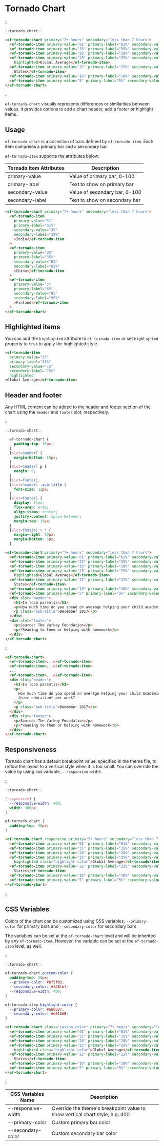 <!--
type: page
title: Tornado Chart
location: ./elements/tornado-chart
layout: default
-->

# Tornado Chart

::
```javascript
::tornado-chart::
```
```html
<ef-tornado-chart primary="7+ hours" secondary="less than 7 hours">
  <ef-tornado-item primary-value="61" primary-label="61%" secondary-value="39" secondary-label="39%">India</ef-tornado-item>
  <ef-tornado-item primary-value="35" primary-label="35%" secondary-value="65" secondary-label="65%">China</ef-tornado-item>
  <ef-tornado-item primary-value="28" primary-label="28%" secondary-value="72" secondary-label="72%">Thailand</ef-tornado-item>
  <ef-tornado-item primary-value="25" primary-label="25%" secondary-value="75" secondary-label="75%"
    highlighted>Global Average</ef-tornado-item>
  <ef-tornado-item primary-value="22" primary-label="22%" secondary-value="78" secondary-label="78%">United
    States</ef-tornado-item>
  <ef-tornado-item primary-value="10" primary-label="10%" secondary-value="90" secondary-label="90%">Britain</ef-tornado-item>
  <ef-tornado-item primary-value="5" primary-label="5%" secondary-value="95" secondary-label="95%">Finland</ef-tornado-item>
</ef-tornado-chart>
```
::

`ef-tornado-chart` visually represents differences or similarities between values. It provides options to add a chart header, add a footer or highlight items.

## Usage
`ef-tornado-chart` is a collection of bars defined by `ef-tornado-item`. Each item comprises a primary bar and a secondary bar.

`ef-tornado-item` supports the attributes below.

| Tornado Item Attributes | Description                   |
| ----------------------- | ----------------------------- |
| primary-value           | Value of primary bar, 0-100   |
| primary-label           | Text to show on primary bar   |
| secondary-value         | Value of secondary bar, 0-100 |
| secondary-label         | Text to show on secondary bar |

```html
<ef-tornado-chart primary="7+ hours" secondary="less than 7 hours">
  <ef-tornado-item
    primary-value="61"
    primary-label="61%"
    secondary-value="39"
    secondary-label="39%"
    >India</ef-tornado-item
  >
  <ef-tornado-item
    primary-value="35"
    primary-label="35%"
    secondary-value="65"
    secondary-label="65%"
    >China</ef-tornado-item
  >
  <ef-tornado-item
    primary-value="5"
    primary-label="5%"
    secondary-value="95"
    secondary-label="95%"
    >Finland</ef-tornado-item
  >
</ef-tornado-chart>
```

## Highlighted items
You can add the `highlighted` attribute to `ef-tornado-item` or set `highlighted` property to `true` to apply the highlighted style.

```html
<ef-tornado-item
  primary-value="25"
  primary-label="25%"
  secondary-value="75"
  secondary-label="75%"
  highlighted
>Global Average</ef-tornado-item>
```

## Header and footer

Any HTML content can be added to the header and footer section of the chart using the `header` and `footer` slot, respectively.

::
```javascript
::tornado-chart::
```
```css
  ef-tornado-chart {
    padding-top: 30px;
  }
  [slot=header] {
    margin-bottom: 15px;
  }
  [slot=header] p {
    margin: 0;
  }
  [slot=footer],
  [slot=header] .sub-title {
    font-size: 12px;
  }
  [slot=footer] {
    display: flex;
    flex-wrap: wrap;
    align-items: center;
    justify-content: space-between;
    margin-top: 15px;
  }
  [slot=footer] > * {
    margin-right: 10px;
    margin-bottom: 5px;
  }
```
```html
<ef-tornado-chart primary="7+ hours" secondary="less than 7 hours">
  <ef-tornado-item primary-value="61" primary-label="61%" secondary-value="39" secondary-label="39%">India</ef-tornado-item>
  <ef-tornado-item primary-value="35" primary-label="35%" secondary-value="65" secondary-label="65%">China</ef-tornado-item>
  <ef-tornado-item primary-value="28" primary-label="28%" secondary-value="72" secondary-label="72%">Singapore</ef-tornado-item>
  <ef-tornado-item primary-value="25" primary-label="25%" secondary-value="75" secondary-label="75%"
    highlighted>Global Average</ef-tornado-item>
  <ef-tornado-item primary-value="22" primary-label="22%" secondary-value="78" secondary-label="78%">United
    States</ef-tornado-item>
  <ef-tornado-item primary-value="10" primary-label="10%" secondary-value="90" secondary-label="90%">Britain</ef-tornado-item>
  <ef-tornado-item primary-value="5" primary-label="5%" secondary-value="95" secondary-label="95%">Finland</ef-tornado-item>
  <div slot="header">
    <h3>In loco parentis</h3>
    <p>How much time do you spend on average helping your child academically with their education* per week?</p>
    <p class="sub-title">December 2017</p>
  </div>
  <div slot="footer">
    <p>Source: The Varkey Foundation</p>
    <p>*Reading to them or helping with homework</p>
  </div>
</ef-tornado-chart>
```
::

```html
<ef-tornado-chart>
  <ef-tornado-item>...</ef-tornado-item>
  <ef-tornado-item>...</ef-tornado-item>
  ...
  <ef-tornado-item>...</ef-tornado-item>
  <div slot="header">
    <h3>In loco parentis</h3>
    <p>
      How much time do you spend on average helping your child academically with
      their education* per week?
    </p>
    <p class="sub-title">December 2017</p>
  </div>
  <div slot="footer">
    <p>Source: The Varkey Foundation</p>
    <p>*Reading to them or helping with homework</p>
  </div>
</ef-tornado-chart>
```

## Responsiveness

Tornado chart has a default breakpoint value, specified in the theme file, to reflow the layout to a vertical style when it is too small. You can override the value by using css variable, `--responsive-width`.

::
```javascript
::tornado-chart::
```
```css
[responsive] {
  --responsive-width: 400;
  width: 380px;
}

ef-tornado-chart {
  padding-top: 30px;
}
```
```html
<ef-tornado-chart responsive primary="7+ hours" secondary="less than 7 hours">
  <ef-tornado-item primary-value="61" primary-label="61%" secondary-value="39" secondary-label="39%">India</ef-tornado-item>
  <ef-tornado-item primary-value="35" primary-label="35%" secondary-value="65" secondary-label="65%">China</ef-tornado-item>
  <ef-tornado-item primary-value="28" primary-label="28%" secondary-value="72" secondary-label="72%">Singapore</ef-tornado-item>
  <ef-tornado-item primary-value="25" primary-label="25%" secondary-value="75" secondary-label="75%"
    highlighted class="highlight-color">Global Average</ef-tornado-item>
  <ef-tornado-item primary-value="22" primary-label="22%" secondary-value="78" secondary-label="78%">United
    States</ef-tornado-item>
  <ef-tornado-item primary-value="10" primary-label="10%" secondary-value="90" secondary-label="90%">Britain</ef-tornado-item>
  <ef-tornado-item primary-value="5" primary-label="5%" secondary-value="95" secondary-label="95%">Finland</ef-tornado-item>
</ef-tornado-chart>
```
::



## CSS Variables

Colors of the chart can be customized using CSS variables; `--primary-color` for primary bars and `--secondary-color` for secondary bars.

The variables can be set at the `ef-tornado-chart` level and will be inherited by any `ef-tornado-item`. However, the variable can be set at the `ef-tornado-item` level, as well.

::
```javascript
::tornado-chart::
```
```css
ef-tornado-chart.custom-color {
  padding-top: 30px;
  --primary-color: #bf5f82;
  --secondary-color: #f48fb1;
  --responsive-width: 400;
}

ef-tornado-item.highlight-color {
  --primary-color: #a00037;
  --secondary-color: #d81b60;
}
```
```html
<ef-tornado-chart class="custom-color" primary="7+ hours" secondary="less than 7 hours">
  <ef-tornado-item primary-value="61" primary-label="61%" secondary-value="39" secondary-label="39%">India</ef-tornado-item>
  <ef-tornado-item primary-value="35" primary-label="35%" secondary-value="65" secondary-label="65%">China</ef-tornado-item>
  <ef-tornado-item primary-value="28" primary-label="28%" secondary-value="72" secondary-label="72%">Singapore</ef-tornado-item>
  <ef-tornado-item primary-value="25" primary-label="25%" secondary-value="75" secondary-label="75%"
    highlighted class="highlight-color">Global Average</ef-tornado-item>
  <ef-tornado-item primary-value="22" primary-label="22%" secondary-value="78" secondary-label="78%">United
    States</ef-tornado-item>
  <ef-tornado-item primary-value="10" primary-label="10%" secondary-value="90" secondary-label="90%">Britain</ef-tornado-item>
  <ef-tornado-item primary-value="5" primary-label="5%" secondary-value="95" secondary-label="95%">Finland</ef-tornado-item>
</ef-tornado-chart>
```
::

| CSS Variables Name | Description                                                                  |
| ------------------ | ---------------------------------------------------------------------------- |
| --responsive-width | Override the theme's breakpoint value to show vertical chart style, e.g. 400 |
| --primary-color    | Custom primary bar color                                                     |
| --secondary-color  | Custom secondary bar color                                                   |
